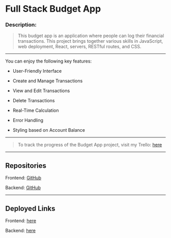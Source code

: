 # Full Stack Budget App

### Description:

> This budget app is an application where people can log their financial transactions. This project brings together various skills in JavaScript, web deployment, React, servers, RESTful routes, and CSS.

---

You can enjoy the following key features:

- User-Friendly Interface

- Create and Manage Transactions

- View and Edit Transactions

- Delete Transactions

- Real-Time Calculation

- Error Handling

- Styling based on Account Balance

---

> To track the progress of the Budget App project, visit my Trello:
> [here](https://trello.com/b/IEilyc8Q/simple-board)

---

## Repositories

Frontend: [GitHub](https://github.com/angels178/budget-app-frontend)

Backend: [GitHub](https://github.com/angels178/budget-app-backend)

---

## Deployed Links

Frontend: [here](https://main--verdant-axolotl-001932.netlify.app/)

Backend: [here](https://budget-app-backend-cawn.onrender.com/transactions)
